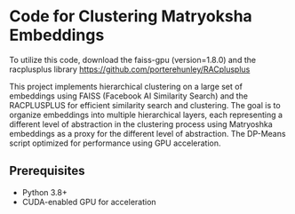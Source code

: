 # Code for Clustering Matryoksha Embeddings 

To utilize this code, download the faiss-gpu (version=1.8.0) and the racplusplus library https://github.com/porterehunley/RACplusplus


This project implements hierarchical clustering on a large set of embeddings using FAISS (Facebook AI Similarity Search) and the RACPLUSPLUS for efficient similarity search and clustering. The goal is to organize embeddings into multiple hierarchical layers, each representing a different level of abstraction in the clustering process using Matryoshka embeddings as a proxy for the different level of abstraction. The DP-Means script optimized for performance using GPU acceleration.

## Prerequisites
* Python 3.8+
* CUDA-enabled GPU for acceleration
